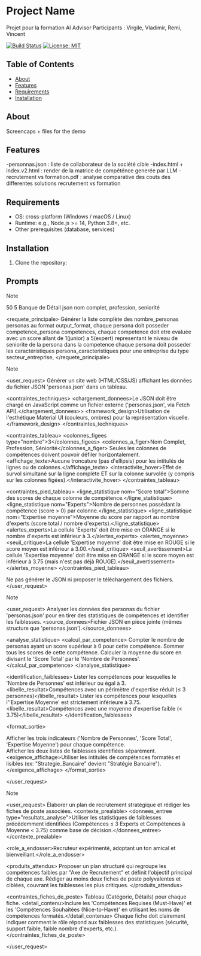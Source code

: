 # Project Name

Projet pour la formation AI Advisor
Participants : Virgile, Vladimir, Remi, Vincent

[![Build Status](https://img.shields.io/badge/build-passing-brightgreen)](https://example.com) [![License: MIT](https://img.shields.io/badge/license-MIT-blue)](./LICENSE)

## Table of Contents

- [About](#about)
- [Features](#features)
- [Requirements](#requirements)
- [Installation](#installation)
<!-- 
//- [Configuration](#configuration)
//- [Usage](#usage)
//- [Development](#development)
//- [Contributing](#contributing)
//- [License](#license)
//- [Contact](#contact)
// - [Acknowledgements](#acknowledgements)
 -->
## About

Screencaps + files for the demo

## Features

-personnas.json : liste de collaborateur de la société cible
-index.html + index.v2.html : render de la matrice de compéténce generée par LLM
-recrutement vs formation.pdf : analyse comparative des couts des differentes solutions recrutement vs formation

## Requirements

- OS: cross-platform (Windows / macOS / Linux)
- Runtime: e.g., Node.js >= 14, Python 3.8+, etc.
- Other prerequisites (database, services)

## Installation

1. Clone the repository:

## Prompts

> [!NOTE]
> <parametrage>
> <nombre_personas>50</nombre_personas>
> <competence_persona>5</competence_persona>
> <secteur_entreprise>Banque de Détail</secteur_entreprise>
> <output_format>json</output_format>
> <persona_caracteristiques>nom complet, profession, seniorité</persona_caracteristiques>
> </parametrage>
> 
> <requete_principale>
> Générer la liste complète des nombre_personas personas  au format output_format, 
> chaque persona doit posseder competence_persona competences,
> chaque competence doit etre evaluée avec un score allant de 1(junior) a 5(expert) representant le niveau de seniorite de la persona dans la competence
> chaque persona doit posseder les caractéristiques persona_caracteristiques
> pour une entreprise du type secteur_entreprise,
> </requete_principale>

> [!NOTE]
> <user_request>
> <objectif>Générer un site web (HTML/CSS/JS) affichant les données du fichier JSON 'personas.json' dans un tableau.</objectif>
> 
> <contraintes_techniques>
>     <chargement_donnees>Le JSON doit être chargé en JavaScript comme un fichier externe ('personas.json', via Fetch API).</chargement_donnees>> 
>     <framework_design>Utilisation de l'esthétique Material UI (couleurs, ombres) pour la représentation visuelle.</framework_design>
> </contraintes_techniques>
> 
> <contraintes_tableau>
>     <colonnes_figees type="nombre">3</colonnes_figees>
>     <colonnes_a_figer>Nom Complet, Profession, Séniorité</colonnes_a_figer>
>     <defilement>Seules les colonnes de compétences doivent pouvoir défiler horizontalement.</defilement>
>     <affichage_texte>Aucune troncature (pas d'ellipsis) pour les intitulés de lignes ou de colonnes.</affichage_texte>
>     <interactivite_hover>Effet de survol simultané sur la ligne complète ET sur la colonne survolée (y compris sur les colonnes figées).</interactivite_hover>
> </contraintes_tableau>
> 
> <contraintes_pied_tableau>
>     <ligne_statistique nom="Score total">Somme des scores de chaque colonne de compétence.</ligne_statistique>
>     <ligne_statistique nom="Experts">Nombre de personnes possédant la compétence (score &gt; 0) par colonne.</ligne_statistique>
>     <ligne_statistique nom="Expertise moyenne">Moyenne du score par rapport au nombre d'experts (score total / nombre d'experts).</ligne_statistique>
>     <alertes_experts>La cellule 'Experts' doit être mise en ORANGE si le nombre d'experts est inférieur à 3.</alertes_experts>
>     <alertes_moyenne>
>         <seuil_critique>La cellule 'Expertise moyenne' doit être mise en ROUGE si le score moyen est inférieur à 3.00.</seuil_critique>
>         <seuil_avertissement>La cellule 'Expertise moyenne' doit être mise en ORANGE si le score moyen est inférieur à 3.75 (mais n'est pas déjà ROUGE).</seuil_avertissement>
>     </alertes_moyenne>
> </contraintes_pied_tableau>
> 
> <exclusion>Ne pas générer le JSON ni proposer le téléchargement des fichiers.</exclusion>
> </user_request>

> [!NOTE]
> <user_request>
> <objectif>Analyser les données des personas du fichier 'personas.json' pour en tirer des statistiques de compétences et identifier les faiblesses.</objectif>
> <source_donnees>Fichier JSON en pièce jointe (mêmes structure que 'personas.json').</source_donnees>
> 
> <analyse_statistique>
>     <calcul_par_competence>
>         <indicateur nom="Nombre de Personnes">Compter le nombre de personas ayant un score supérieur à 0 pour cette compétence.</indicateur>
>         <indicateur nom="Score Total">Sommer tous les scores de cette compétence.</indicateur>
>         <indicateur nom="Expertise Moyenne">Calculer la moyenne du score en divisant le 'Score Total' par le 'Nombre de Personnes'.</indicateur>
>     </calcul_par_competence>
> </analyse_statistique>
> 
> <identification_faiblesses>
>     <faiblesse nom="Périmètre d'Expertise Réduit">
>         <condition>Lister les compétences pour lesquelles le 'Nombre de Personnes' est inférieur ou égal à 3.</condition>
>         <libelle_resultat>Compétences avec un périmètre d'expertise réduit (≤ 3 personnes)</libelle_resultat>
>     </faiblesse>
>     <faiblesse nom="Niveau d'Expertise à Améliorer">
>         <condition>Lister les compétences pour lesquelles l''Expertise Moyenne' est strictement inférieure à 3.75.</condition>
>         <libelle_resultat>Compétences avec une moyenne d'expertise faible (&lt; 3.75)</libelle_resultat>
>     </faiblesse>
> </identification_faiblesses>
> 
> <format_sortie>
>     <section nom="Synthèse des Statistiques" type="tableau">Afficher les trois indicateurs ('Nombre de Personnes', 'Score Total', 'Expertise Moyenne') pour chaque compétence.</section>
>     <section nom="Analyse des Faiblesses" type="liste">Afficher les deux listes de faiblesses identifiées séparément.</section>
>     <exigence_affichage>Utiliser les intitulés de compétences formatés et lisibles (ex: "Strategie_Bancaire" devient "Stratégie Bancaire").</exigence_affichage>
> </format_sortie>
> 
> </user_request>

> [!NOTE]
> <user_request>
> <objectif>Élaborer un plan de recrutement stratégique et rédiger les fiches de poste associées.</objectif>
> <contexte_prealable>
> <donnees_entree type="resultats_analyse">Utiliser les statistiques de faiblesses précédemment identifiées (Compétences ≤ 3 Experts et Compétences à Moyenne < 3.75) comme base de décision.</donnees_entree>
> </contexte_prealable>
> 
> <role_a_endosser>Recruteur expérimenté, adoptant un ton amical et bienveillant.</role_a_endosser>
> 
> <produits_attendus>
> <produit nom="Plan de Recrutement">Proposer un plan structuré qui regroupe les compétences faibles par "Axe de Recrutement" et définit l'objectif principal de chaque axe.</produit>
> <produit nom="Fiches de Poste">Rédiger au moins deux fiches de poste polyvalentes et ciblées, couvrant les faiblesses les plus critiques.</produit>
> </produits_attendus>
> 
> <contraintes_fiches_de_poste>
> <format>Tableau (Catégorie, Détails) pour chaque fiche.</format>
> <detail_contenu>Inclure les 'Compétences Requises (Must-Have)' et les 'Compétences Souhaitées (Nice-to-Have)' en utilisant les noms de compétences formatés.</detail_contenue>
> <positionnement>Chaque fiche doit clairement indiquer comment le rôle répond aux faiblesses des statistiques (sécurité, support faible, faible nombre d'experts, etc.).</positionnement>
> </contraintes_fiches_de_poste>
> 
> </user_request>